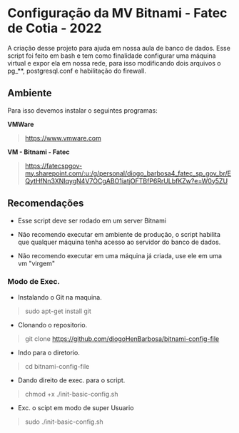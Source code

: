 # Configuração da MV Bitnami - Fatec de Cotia - 2022
A criação desse projeto para ajuda em nossa aula de banco de dados. Esse script foi feito em bash e tem como finalidade configurar uma máquina virtual e expor ela em nossa rede, para isso modificando dois arquivos o pg_**, postgresql.conf e habilitação do firewall.

## Ambiente 
Para isso devemos instalar o seguintes programas:

**VMWare**
> https://www.vmware.com

**VM - Bitnami - Fatec**
> https://fatecspgov-my.sharepoint.com/:u:/g/personal/diogo_barbosa4_fatec_sp_gov_br/EQytHfNn3XNIqygN4V7OCgABO1iatjOFTBfP6RrULbfKZw?e=W0y5ZU

## Recomendações

- Esse script deve ser rodado em um server Bitnami

- Não recomendo executar em ambiente de produção, o script habilita que qualquer máquina tenha acesso ao servidor do banco de dados.

- Não recomendo executar em uma máquina já criada, use ele em uma vm "virgem"

### Modo de Exec.

- Instalando o Git na maquina.
> sudo apt-get install git

- Clonando o repositorio.
> git clone https://github.com/diogoHenBarbosa/bitnami-config-file

- Indo para o diretorio.
> cd bitnami-config-file

- Dando direito de exec. para o script.
> chmod +x ./init-basic-config.sh

- Exc. o scipt em modo de super Usuario
> sudo ./init-basic-config.sh
